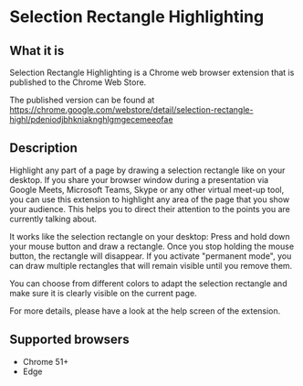 # Selection Rectangle Highlighting

## What it is

Selection Rectangle Highlighting is a Chrome web browser extension that is published to the Chrome Web Store.

The published version can be found at https://chrome.google.com/webstore/detail/selection-rectangle-highl/pdeniodjbhkniaknghlgmgecemeeofae

## Description

Highlight any part of a page by drawing a selection rectangle like on your desktop.
If you share your browser window during a presentation via Google Meets, Microsoft Teams, Skype or any other virtual meet-up tool, you can use this extension to highlight any area of the page that you show your audience. This helps you to direct their attention to the points you are currently talking about.

It works like the selection rectangle on your desktop: Press and hold down your mouse button and draw a rectangle. Once you stop holding the mouse button, the rectangle will disappear. If you activate "permanent mode", you can draw multiple rectangles that will remain visible until you remove them.

You can choose from different colors to adapt the selection rectangle and make sure it is clearly visible on the current page.

For more details, please have a look at the help screen of the extension.

## Supported browsers

* Chrome 51+
* Edge
